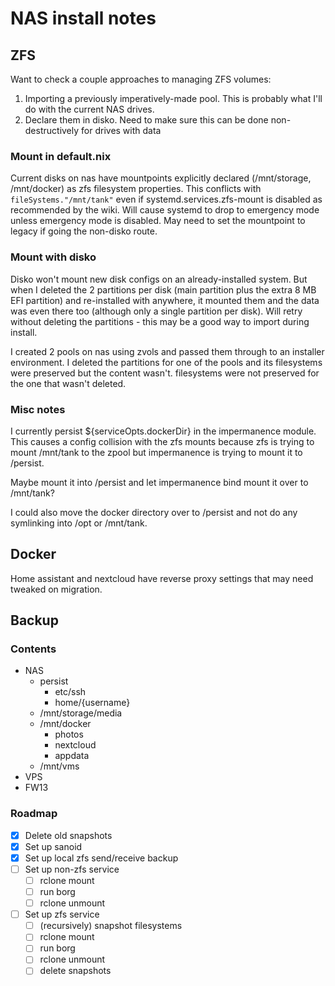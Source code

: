 # NAS install notes

## ZFS
Want to check a couple approaches to managing ZFS volumes:
1. Importing a previously imperatively-made pool. This is probably what I'll do with the current NAS drives.
1. Declare them in disko. Need to make sure this can be done non-destructively for drives with data

### Mount in default.nix
Current disks on nas have mountpoints explicitly declared (/mnt/storage, /mnt/docker) as zfs filesystem properties. This conflicts with `fileSystems."/mnt/tank"` even if systemd.services.zfs-mount is disabled as recommended by the wiki. Will cause systemd to drop to emergency mode unless emergency mode is disabled. May need to set the mountpoint to legacy if going the non-disko route.

### Mount with disko
Disko won't mount new disk configs on an already-installed system. But when I deleted the 2 partitions per disk (main partition plus the extra 8 MB EFI partition) and re-installed with anywhere, it mounted them and the data was even there too (although only a single partition per disk). Will retry without deleting the partitions - this may be a good way to import during install.

I created 2 pools on nas using zvols and passed them through to an installer environment. I deleted the partitions for one of the pools and its filesystems were preserved but the content wasn't. filesystems were not preserved for the one that wasn't deleted.

### Misc notes
I currently persist ${serviceOpts.dockerDir} in the impermanence module. This causes a config collision with the zfs mounts because zfs is trying to mount /mnt/tank to the zpool but impermanence is trying to mount it to /persist.

Maybe mount it into /persist and let impermanence bind mount it over to /mnt/tank?

I could also move the docker directory over to /persist and not do any symlinking into /opt or /mnt/tank.

## Docker
Home assistant and nextcloud have reverse proxy settings that may need tweaked on migration.

## Backup

### Contents

* NAS
	- persist
		+ etc/ssh
		+ home/{username}
	- /mnt/storage/media
	- /mnt/docker
		+ photos
		+ nextcloud
		+ appdata
	- /mnt/vms
* VPS
* FW13

### Roadmap

- [x] Delete old snapshots
- [x] Set up sanoid
- [x] Set up local zfs send/receive backup
- [ ] Set up non-zfs service
	- [ ] rclone mount
	- [ ] run borg
	- [ ] rclone unmount
- [ ] Set up zfs service
	- [ ] (recursively) snapshot filesystems
	- [ ] rclone mount
	- [ ] run borg
	- [ ] rclone unmount
	- [ ] delete snapshots
